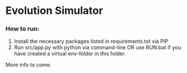 # Evolution Simulator
### How to run:
1. Install the necessary packages listed in requirements.txt via PIP
2. Run src/app.py with python via command-line OR use RUN.bat if you have created a virtual env-folder in this folder. 

More info to come.
